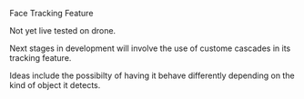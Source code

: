 Face Tracking Feature

Not yet live tested on drone.

Next stages in development will involve the use of custome cascades in its tracking feature.

Ideas include the possibilty of having it behave differently depending on the kind of object it detects.
